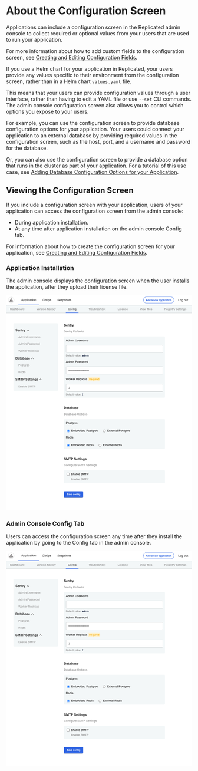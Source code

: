 # About the Configuration Screen

Applications can include a configuration screen in the Replicated admin console to collect required or optional values from your users that are used to run your application.

For more information about how to add custom fields to the configuration screen, see [Creating and Editing Configuration Fields](admin-console-customize-config-screen).

If you use a Helm chart for your application in Replicated, your users provide any values specific to their environment from the configuration screen, rather than in a Helm chart `values.yaml` file.

This means that your users can provide configuration values through a user interface, rather than having to edit a YAML file or use `--set` CLI commands. The admin console configuration screen also allows you to control which options you expose to your users.

For example, you can use the configuration screen to provide database configuration options for your application. Your users could connect your application to an external database by providing required values in the configuration screen, such as the host, port, and a username and password for the database.

Or, you can also use the configuration screen to provide a database option that runs in the cluster as part of your application. For a tutorial of this use case, see [Adding Database Configuration Options for your Application](tutorial-adding-db-config).

## Viewing the Configuration Screen

If you include a configuration screen with your application, users of your application can access the configuration screen from the admin console:
* During application installation.
* At any time after application installation on the admin console Config tab.

For information about how to create the configuration screen for your application, see [Creating and Editing Configuration Fields](admin-console-customize-config-screen).

### Application Installation

The admin console displays the configuration screen when the user installs the application, after they upload their license file.

![configuration screen that displays during application install](../../static/images/config-screen-sentry-enterprise-app-install.png)

### Admin Console Config Tab

Users can access the configuration screen any time after they install the application by going to the Config tab in the admin console.

![configuration screen that displays in the Config tab](../../static/images/config-screen-sentry-enterprise.png)
